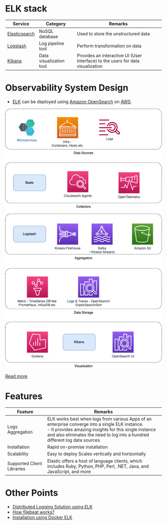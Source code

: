 # ELK stack

| Service                                                               | Category                | Remarks                                                                         |
|-----------------------------------------------------------------------|-------------------------|---------------------------------------------------------------------------------|
| [Elasticsearch](../1_Databases/9_Search-Databases/ElasticSearch) | NoSQL database          | Used to store the unstructured data                                             |
| [Logstash](https://www.elastic.co/logstash/)                          | Log pipeline tool       | Perform transformation on data                                                  |
| [Kibana](https://www.elastic.co/kibana/)                              | Data visualization tool | Provides an interactive UI (User Interface) to the users for data visualization |

# Observability System Design
- [ELK]() can be deployed using [Amazon OpenSearch](https://github.com/Anshul619/AWS-Services/tree/main/1_Databases/AmazonOpenSearch/Readme.md) on [AWS](https://github.com/Anshul619/AWS-Services/tree/main/).

![](ServersHealthObervabilityHLD.png)

[Read more](../0_UseCaseDesigns/ObervabilityLoggingSolution/Readme.md)

# Features

| Feature                    | Remarks                                                                                                                                                                                                                                     |
|----------------------------|---------------------------------------------------------------------------------------------------------------------------------------------------------------------------------------------------------------------------------------------|
| Logs Aggregation           | ELK works best when logs from various Apps of an enterprise converge into a single ELK instance.<br/>- It provides amazing insights for this single instance and also eliminates the need to log into a hundred different log data sources. |
| Installation               | Rapid on-premise installation                                                                                                                                                                                                               |
| Scalability                | Easy to deploy Scales vertically and horizontally                                                                                                                                                                                           |
| Supported Client Libraries | Elastic offers a host of language clients, which includes Ruby, Python, PHP, Perl, .NET, Java, and JavaScript, and more                                                                                                                     |

# Other Points
- [Distributed Logging Solution using ELK](../0_UseCaseDesigns/ObervabilityLoggingSolution/LoggingFileAggregation/Readme.md)
- [How filebeat works?](https://www.elastic.co/guide/en/beats/filebeat/current/how-filebeat-works.html)
- [Installation using Docker ELK](https://github.com/deviantony/docker-elk)